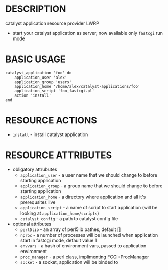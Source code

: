 DESCRIPTION
===========

catalyst application resource provider LWRP

* start your catalyst application as server, now available only `fastcgi` run mode

BASIC USAGE
===========
    catalyst_application 'foo' do
        application_user 'alex'
        application_group 'users'
        application_home '/home/alex/catalyst-applications/foo'
        application_script 'foo_fastcgi.pl'
        action 'install'
    end

RESOURCE ACTIONS
================

* `install` - install catalyst application

RESOURCE ATTRIBUTES
===================

* obligatory attrubutes
    * `application_user` - a user name that we should change to before starting application
    * `application_group` - a group name that we should change to before starting application
    * `application_home` - a directory where application and all it's prerequsites live
    * `application_script` - a name of script to start application (will be looking at `application_home/scripts`)
    * `catalyst_config` - a path to catalyst config file
* optional attributes
    * `perl5lib` - an array of perl5lib pathes, default []
    * `nproc` - a number of processes will be launched when application start in fastcgi mode, default value 1
    * `envvars` - a hash of environment vars, passed to application environment
    * `proc_manager` - a perl class, implimenting FCGI::ProcManager
    * `socket` - a socket, application will be binded to
    
    
    


